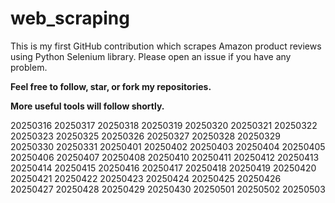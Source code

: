 # web_scraping
This is my first GitHub contribution which scrapes Amazon product reviews using Python Selenium library.
Please open an issue if you have any problem.

**Feel free to follow, star, or fork my repositories.**

**More useful tools will follow shortly.**


20250316
20250317
20250318
20250319
20250320
20250321
20250322
20250323
20250325
20250326
20250327
20250328
20250329
20250330
20250331
20250401
20250402
20250403
20250404
20250405
20250406
20250407
20250408
20250410
20250411
20250412
20250413
20250414
20250415
20250416
20250417
20250418
20250419
20250420
20250421
20250422
20250423
20250424
20250425
20250426
20250427
20250428
20250429
20250430
20250501
20250502
20250503

